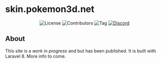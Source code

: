 # skin.pokemon3d.net

<p align="center">
<img src="https://img.shields.io/github/license/P3D-Legacy/skin.pokemon3d.net" alt="License">
<img src="https://img.shields.io/github/contributors/P3D-Legacy/skin.pokemon3d.net" alt="Contributors">
<img src="https://img.shields.io/github/v/tag/P3D-Legacy/skin.pokemon3d.net" alt="Tag">
<a href="https://discordapp.com/invite/EUhwdrq" target="_blank"><img src="https://img.shields.io/discord/299181628188524544" alt="Discord"></a>
</p>

## About

This site is a *work in progress* and but has been published. It is built with Laravel 8. More info to come.
